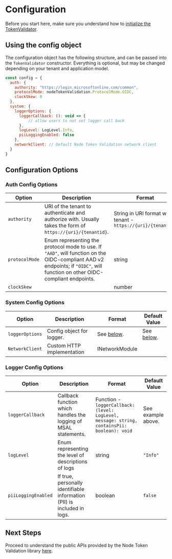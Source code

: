 # Configuration 

Before you start here, make sure you understand how to [initialize the TokenValidator](./initialization.md).

## Using the config object

The configuration object has the following structure, and can be passed into the `TokenValidator` constructor. Everything is optional, but may be changed depending on your tenant and application model.

```javascript
const config = {
  auth: {
    authority: "https://login.microsoftonline.com/common", 
    protocolMode: nodeTokenValidation.ProtocolMode.OIDC,
    clockSkew: 0
  },
  system: {
    loggerOptions: {
      loggerCallback: (): void => {
          // allow users to not set logger call back
      },
      logLevel: LogLevel.Info,
      piiLoggingEnabled: false
    },
    networkClient: // Default Node Token Validation network client
  }
}
```

## Configuration Options

### Auth Config Options

| Option | Description | Format | Default Value |
| ------ | ----------- | ------ | ------------- |
| `authority` | URI of the tenant to authenticate and authorize with. Usually takes the form of `https://{uri}/{tenantid}`. | String in URI format with tenant - `https://{uri}/{tenantid}` | `https://login.microsoftonline.com/common` |
| `protocolMode` | Enum representing the protocol mode to use. If `"AAD"`, will function on the OIDC-compliant AAD v2 endpoints; if `"OIDC"`, will function on other OIDC-compliant endpoints. | string | `"OIDC"` |
| `clockSkew` | | number | 0 |

### System Config Options

| Option | Description | Format | Default Value |
| ------ | ----------- | ------ | ------------- |
| `loggerOptions` | Config object for logger. | See [below](#logger-config-options). | See [below](#logger-config-options). |
| `NetworkClient` | Custom HTTP implementation | INetworkModule | |

### Logger Config Options

| Option | Description | Format | Default Value |
| ------ | ----------- | ------ | ------------- |
| `loggerCallback` | Callback function which handles the logging of MSAL statements. | Function - `loggerCallback: (level: LogLevel, message: string, containsPii: boolean): void` | See example above. |
| `logLevel` | Enum representing the level of descriptions of logs | string | `"Info"`
| `piiLoggingEnabled` | If true, personally identifiable information (PII) is included in logs. | boolean | `false` |

## Next Steps

Proceed to understand the public APIs provided by the Node Token Validation library [here](../docs/public-apis.md).